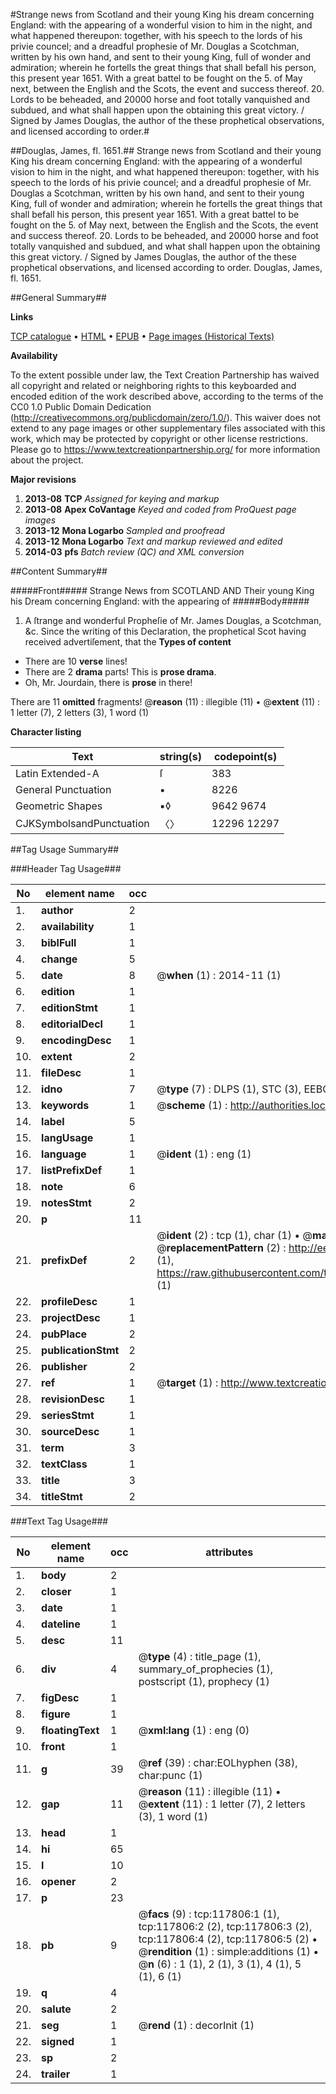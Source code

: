 #Strange news from Scotland and their young King his dream concerning England: with the appearing of a wonderful vision to him in the night, and what happened thereupon: together, with his speech to the lords of his privie councel; and a dreadful prophesie of Mr. Douglas a Scotchman, written by his own hand, and sent to their young King, full of wonder and admiration; wherein he fortells the great things that shall befall his person, this present year 1651. With a great battel to be fought on the 5. of May next, between the English and the Scots, the event and success thereof. 20. Lords to be beheaded, and 20000 horse and foot totally vanquished and subdued, and what shall happen upon the obtaining this great victory. / Signed by James Douglas, the author of the these prophetical observations, and licensed according to order.#

##Douglas, James, fl. 1651.##
Strange news from Scotland and their young King his dream concerning England: with the appearing of a wonderful vision to him in the night, and what happened thereupon: together, with his speech to the lords of his privie councel; and a dreadful prophesie of Mr. Douglas a Scotchman, written by his own hand, and sent to their young King, full of wonder and admiration; wherein he fortells the great things that shall befall his person, this present year 1651. With a great battel to be fought on the 5. of May next, between the English and the Scots, the event and success thereof. 20. Lords to be beheaded, and 20000 horse and foot totally vanquished and subdued, and what shall happen upon the obtaining this great victory. / Signed by James Douglas, the author of the these prophetical observations, and licensed according to order.
Douglas, James, fl. 1651.

##General Summary##

**Links**

[TCP catalogue](http://www.ota.ox.ac.uk/tcp/)  • 
[HTML](http://tei.it.ox.ac.uk/tcp/Texts-HTML/free/A81/A81681.html)  • 
[EPUB](http://tei.it.ox.ac.uk/tcp/Texts-EPUB/free/A81/A81681.epub) • 
[Page images (Historical Texts)](https://historicaltexts.jisc.ac.uk/eebo-99865561e)

**Availability**

To the extent possible under law, the Text Creation Partnership has waived all copyright and related or neighboring rights to this keyboarded and encoded edition of the work described above, according to the terms of the CC0 1.0 Public Domain Dedication (http://creativecommons.org/publicdomain/zero/1.0/). This waiver does not extend to any page images or other supplementary files associated with this work, which may be protected by copyright or other license restrictions. Please go to https://www.textcreationpartnership.org/ for more information about the project.

**Major revisions**

1. __2013-08__ __TCP__ *Assigned for keying and markup*
1. __2013-08__ __Apex CoVantage__ *Keyed and coded from ProQuest page images*
1. __2013-12__ __Mona Logarbo__ *Sampled and proofread*
1. __2013-12__ __Mona Logarbo__ *Text and markup reviewed and edited*
1. __2014-03__ __pfs__ *Batch review (QC) and XML conversion*

##Content Summary##

#####Front#####
Strange News from SCOTLAND AND Their young King his Dream concerning England: with the appearing of 
#####Body#####

1. A ſtrange and wonderful Propheſie of Mr. James Douglas, a Scotchman, &c.
Since the writing of this Declaration, the prophetical Scot having received advertiſement, that the 
**Types of content**

  * There are 10 **verse** lines!
  * There are 2 **drama** parts! This is **prose drama**.
  * Oh, Mr. Jourdain, there is **prose** in there!

There are 11 **omitted** fragments! 
 @__reason__ (11) : illegible (11)  •  @__extent__ (11) : 1 letter (7), 2 letters (3), 1 word (1)

**Character listing**


|Text|string(s)|codepoint(s)|
|---|---|---|
|Latin Extended-A|ſ|383|
|General Punctuation|•|8226|
|Geometric Shapes|▪◊|9642 9674|
|CJKSymbolsandPunctuation|〈〉|12296 12297|

##Tag Usage Summary##

###Header Tag Usage###

|No|element name|occ|attributes|
|---|---|---|---|
|1.|__author__|2||
|2.|__availability__|1||
|3.|__biblFull__|1||
|4.|__change__|5||
|5.|__date__|8| @__when__ (1) : 2014-11 (1)|
|6.|__edition__|1||
|7.|__editionStmt__|1||
|8.|__editorialDecl__|1||
|9.|__encodingDesc__|1||
|10.|__extent__|2||
|11.|__fileDesc__|1||
|12.|__idno__|7| @__type__ (7) : DLPS (1), STC (3), EEBO-CITATION (1), PROQUEST (1), VID (1)|
|13.|__keywords__|1| @__scheme__ (1) : http://authorities.loc.gov/ (1)|
|14.|__label__|5||
|15.|__langUsage__|1||
|16.|__language__|1| @__ident__ (1) : eng (1)|
|17.|__listPrefixDef__|1||
|18.|__note__|6||
|19.|__notesStmt__|2||
|20.|__p__|11||
|21.|__prefixDef__|2| @__ident__ (2) : tcp (1), char (1)  •  @__matchPattern__ (2) : ([0-9\-]+):([0-9IVX]+) (1), (.+) (1)  •  @__replacementPattern__ (2) : http://eebo.chadwyck.com/downloadtiff?vid=$1&page=$2 (1), https://raw.githubusercontent.com/textcreationpartnership/Texts/master/tcpchars.xml#$1 (1)|
|22.|__profileDesc__|1||
|23.|__projectDesc__|1||
|24.|__pubPlace__|2||
|25.|__publicationStmt__|2||
|26.|__publisher__|2||
|27.|__ref__|1| @__target__ (1) : http://www.textcreationpartnership.org/docs/. (1)|
|28.|__revisionDesc__|1||
|29.|__seriesStmt__|1||
|30.|__sourceDesc__|1||
|31.|__term__|3||
|32.|__textClass__|1||
|33.|__title__|3||
|34.|__titleStmt__|2||


###Text Tag Usage###

|No|element name|occ|attributes|
|---|---|---|---|
|1.|__body__|2||
|2.|__closer__|1||
|3.|__date__|1||
|4.|__dateline__|1||
|5.|__desc__|11||
|6.|__div__|4| @__type__ (4) : title_page (1), summary_of_prophecies (1), postscript (1), prophecy (1)|
|7.|__figDesc__|1||
|8.|__figure__|1||
|9.|__floatingText__|1| @__xml:lang__ (1) : eng (0)|
|10.|__front__|1||
|11.|__g__|39| @__ref__ (39) : char:EOLhyphen (38), char:punc (1)|
|12.|__gap__|11| @__reason__ (11) : illegible (11)  •  @__extent__ (11) : 1 letter (7), 2 letters (3), 1 word (1)|
|13.|__head__|1||
|14.|__hi__|65||
|15.|__l__|10||
|16.|__opener__|2||
|17.|__p__|23||
|18.|__pb__|9| @__facs__ (9) : tcp:117806:1 (1), tcp:117806:2 (2), tcp:117806:3 (2), tcp:117806:4 (2), tcp:117806:5 (2)  •  @__rendition__ (1) : simple:additions (1)  •  @__n__ (6) : 1 (1), 2 (1), 3 (1), 4 (1), 5 (1), 6 (1)|
|19.|__q__|4||
|20.|__salute__|2||
|21.|__seg__|1| @__rend__ (1) : decorInit (1)|
|22.|__signed__|1||
|23.|__sp__|2||
|24.|__trailer__|1||
